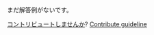 
まだ解答例がないです。

[コントリビュートしませんか](https://github.com/BFEdev/BFE.dev-solutions/blob/main/quiz/constructor_ja.md)?  [Contribute guideline](https://github.com/BFEdev/BFE.dev-solutions#how-to-contribute)

